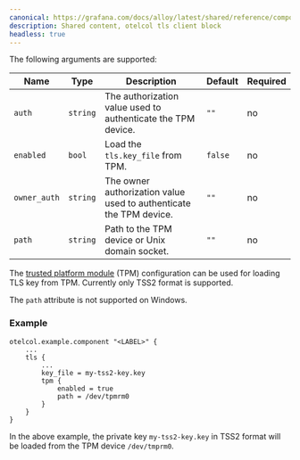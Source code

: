 ```yaml
---
canonical: https://grafana.com/docs/alloy/latest/shared/reference/components/otelcol-tls-client-block/
description: Shared content, otelcol tls client block
headless: true
---
```


The following arguments are supported:

| Name         | Type     | Description                                                        | Default | Required |
|--------------|----------|--------------------------------------------------------------------|---------|----------|
| `auth`       | `string` | The authorization value used to authenticate the TPM device.       | `""`    | no       |
| `enabled`    | `bool`   | Load the `tls.key_file` from TPM.                                  | `false` | no       |
| `owner_auth` | `string` | The owner authorization value used to authenticate the TPM device. | `""`    | no       |
| `path`       | `string` | Path to the TPM device or Unix domain socket.                      | `""`    | no       |

The [trusted platform module][tpm] (TPM) configuration can be used for loading TLS key from TPM. Currently only TSS2 format is supported.

The `path` attribute is not supported on Windows.

### Example

```alloy
otelcol.example.component "<LABEL>" {
    ...
    tls {
        ...
        key_file = my-tss2-key.key
        tpm {
            enabled = true
            path = /dev/tpmrm0
        }
    }
}
```

In the above example, the private key `my-tss2-key.key` in TSS2 format will be loaded from the TPM device `/dev/tmprm0`.

[tpm]: https://trustedcomputinggroup.org/resource/trusted-platform-module-tpm-summary/